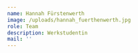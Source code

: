 ```yaml
---
name: Hannah Fürstenwerth
image: /uploads/hannah_fuerthenwerth.jpg
role: Team
description: Werkstudentin
mail: ''
---
```


